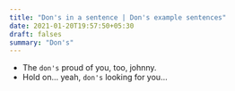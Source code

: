 ```yaml
---
title: "Don's in a sentence | Don's example sentences"
date: 2021-01-20T19:57:50+05:30
draft: falses
summary: "Don's"
---
```

- The `don's` proud of you, too, johnny.
- Hold on... yeah, `don's` looking for you...
                 
